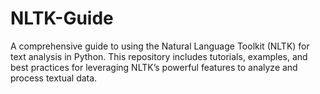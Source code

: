 # NLTK-Guide
A comprehensive guide to using the Natural Language Toolkit (NLTK) for text analysis in Python. This repository includes tutorials, examples, and best practices for leveraging NLTK’s powerful features to analyze and process textual data.
